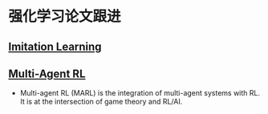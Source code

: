 # 强化学习论文跟进

## [Imitation Learning](https://github.com/PaperCommunity/Reinforcement-Learning/tree/master/ImitationLearning)


## [Multi-Agent RL](https://github.com/PaperCommunity/Reinforcement-Learning/tree/master/Multi-Agent)
- Multi-agent RL (MARL) is the integration of multi-agent systems with RL. It is at the intersection of
game theory and RL/AI.
